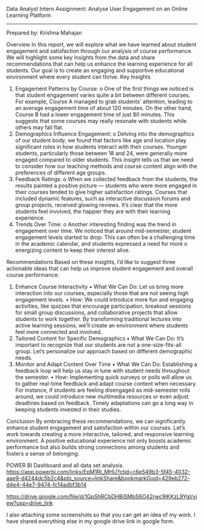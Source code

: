 Data Analyst Intern Assignment: Analyse User Engagement on an Online Learning Platform

________________________________________
Prepared by: Krishna Mahajan

Overview
In this report, we will explore what we have learned about student engagement and satisfaction through our analysis of course performance. We will highlight some key insights from the data and share recommendations that can help us enhance the learning experience for all students. Our goal is to create an engaging and supportive educational environment where every student can thrive.
Key Insights
1.	Engagement Patterns by Course:
o	One of the first things we noticed is that student engagement varies quite a bit between different courses. For example, Course A managed to grab students’ attention, leading to an average engagement time of about 120 minutes. On the other hand, Course B had a lower engagement time of just 80 minutes. This suggests that some courses may really resonate with students while others may fall flat.
2.	Demographics Influence Engagement:
o	Delving into the demographics of our student body, we found that factors like age and location play significant roles in how students interact with their courses. Younger students, particularly those between 18 and 24, were generally more engaged compared to older students. This insight tells us that we need to consider how our teaching methods and course content align with the preferences of different age groups.
3.	Feedback Ratings:
o	When we collected feedback from the students, the results painted a positive picture — students who were more engaged in their courses tended to give higher satisfaction ratings. Courses that included dynamic features, such as interactive discussion forums and group projects, received glowing reviews. It’s clear that the more students feel involved, the happier they are with their learning experience.
4.	Trends Over Time:
o	Another interesting finding was the trend in engagement over time. We noticed that around mid-semester, student engagement levels started to drop. This can often be a challenging time in the academic calendar, and students expressed a need for more 
o	energizing content to keep their interest alive.


Recommendations
Based on these insights, I’d like to suggest three actionable ideas that can help us improve student engagement and overall course performance:
1. Enhance Course Interactivity
•	What We Can Do: Let us bring more interaction into our courses, especially those that are not seeing high engagement levels.
•	How: We could introduce more fun and engaging activities, like quizzes that encourage participation, breakout sessions for small group discussions, and collaborative projects that allow students to work together. By transforming traditional lectures into active learning sessions, we’ll create an environment where students feel more connected and involved.
2. Tailored Content for Specific Demographics
•	What We Can Do: It’s important to recognize that our students are not a one-size-fits-all group. Let’s personalize our approach based on different demographic needs.
3. Monitor and Adapt Content Over Time
•	What We Can Do: Establishing a feedback loop will help us stay in tune with student needs throughout the semester.
•	How: Implementing quick surveys or polls will allow us to gather real-time feedback and adapt course content when necessary. For instance, if students are feeling disengaged as mid-semester rolls around, we could introduce new multimedia resources or even adjust deadlines based on feedback. Timely adaptations can go a long way in keeping students invested in their studies.

Conclusion
By embracing these recommendations, we can significantly enhance student engagement and satisfaction within our courses. Let’s work towards creating a more interactive, tailored, and responsive learning environment. A positive educational experience not only boosts academic performance but also builds strong connections among students and fosters a sense of belonging.


POWER BI Dashboard and all data set analysis.
https://app.powerbi.com/links/EpM1RI_MHU?ctid=c6e549b3-5f45-4032-aae9-d4244dc5b2c4&pbi_source=linkShare&bookmarkGuid=429eb272-d4e4-44e7-9474-fc14adbf3b14

https://drive.google.com/file/d/1GpShRCbDHBjSMbS6O42rwc9lKKzL9YgI/view?usp=drive_link  


I also attaching some screenshots so that you can get an idea of my work. I have shared everything else in my google drive link in google form.


 
                                             

